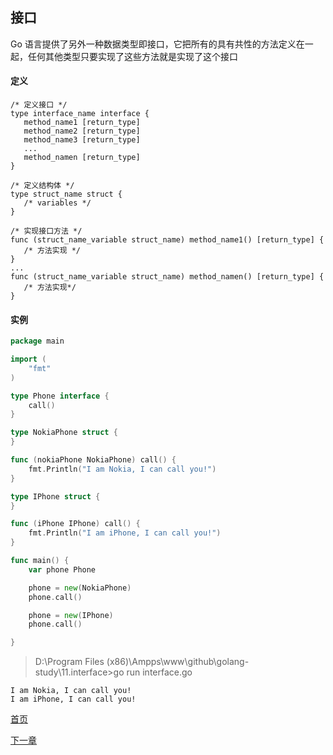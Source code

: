 ## 接口

Go 语言提供了另外一种数据类型即接口，它把所有的具有共性的方法定义在一起，任何其他类型只要实现了这些方法就是实现了这个接口

#### 定义

    /* 定义接口 */
    type interface_name interface {
       method_name1 [return_type]
       method_name2 [return_type]
       method_name3 [return_type]
       ...
       method_namen [return_type]
    }
    
    /* 定义结构体 */
    type struct_name struct {
       /* variables */
    }
    
    /* 实现接口方法 */
    func (struct_name_variable struct_name) method_name1() [return_type] {
       /* 方法实现 */
    }
    ...
    func (struct_name_variable struct_name) method_namen() [return_type] {
       /* 方法实现*/
    }

#### 实例

```go
package main

import (
	"fmt"
)

type Phone interface {
	call()
}

type NokiaPhone struct {
}

func (nokiaPhone NokiaPhone) call() {
	fmt.Println("I am Nokia, I can call you!")
}

type IPhone struct {
}

func (iPhone IPhone) call() {
	fmt.Println("I am iPhone, I can call you!")
}

func main() {
	var phone Phone

	phone = new(NokiaPhone)
	phone.call()

	phone = new(IPhone)
	phone.call()

}
```

> D:\Program Files (x86)\Ampps\www\github\golang-study\11.interface>go run interface.go

    I am Nokia, I can call you!
    I am iPhone, I can call you!

[首页](../README.md)

[下一章](../12.error/README.md)
